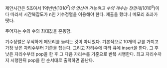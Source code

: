 제안시간은 5초여서 1억번번(10*10<sup>7</sup>)의 연산이 가능하고 수의 개수는 천만개(10*10<sup>6</sup>)이다
따라서 시간복잡도가 n인 기수정렬을 이용해야 한다.
제출을 했더니 메모리 초과가 떳다.

주어지는 수와 수의 최대값을 혼동함.

기수정렬은 무식하게 메모리를 늘리는 것이 아니었다.
기본적으로 10개의 큐를 가지고 가장 낮은 자리수부터 기준을 잡는다.
그리고 자리수에 따라 큐에 insert을 한다.
그 후 낮은 자리수부터 pop을 한 후 그 다음 자리수를 기준으로 반복 시행한다.
최고 자리수까지 시행한뒤 pop을 한 순서대로 출력하면 끝난다.